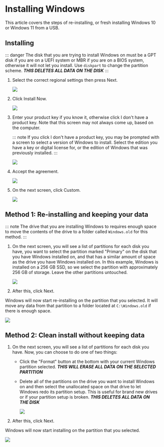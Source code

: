 # Installing Windows

This article covers the steps of re-installing, or fresh installing Windows 10 or Windows 11 from a USB.

## Installing

::: danger The disk that you are trying to install Windows on must be a GPT disk if you are on a UEFI system or MBR if you are on a BIOS system, otherwise it will not let you install. Use `diskpart` to change the partition scheme. ***THIS DELETES ALL DATA ON THE DISK*** :::

1. Select the correct regional settings then press Next.

   ![](img/installing-windows/chooselanguage.png)

2. Click Install Now.

   ![](img/installing-windows/installnow.png)

3. Enter your product key if you know it, otherwise click I don't have a product key. Note that this screen may not always come up, based on the computer.

   ::: note If you click I don't have a product key, you may be prompted with a screen to select a version of Windows to install. Select the edition you have a key or digital license for, or the edition of Windows that was previously installed. :::

   ![](img/installing-windows/productkey.png)

4. Accept the agreement.

   ![](img/installing-windows/licenseterms.png)

5. On the next screen, click Custom.

   ![](img/installing-windows/upgradecustom.png)

## Method 1: Re-installing and keeping your data

::: note The drive that you are installing Windows to requires enough space to move the contents of the drive to a folder called `Windows.old` for this method. :::

1. On the next screen, you will see a list of partitions for each disk you have, you want to select the partition marked "Primary" on the disk that you have Windows installed on, and that has a similar amount of space as the drive you have Windows installed on. In this example, Windows is installed on a 256 GB SSD, so we select the partition with approximately 256 GB of storage. Leave the other partitions untouched.

   ![](img/installing-windows/custompartitionmanager.png)

2. After this, click Next.

Windows will now start re-installing on the partition that you selected. It will move any data from that partition to a folder located at `C:\Windows.old` if there is enough space.

![](img/installing-windows/installing.png)

## Method 2: Clean install without keeping data

1. On the next screen, you will see a list of partitions for each disk you have. Now, you can choose to do one of two things:

   - Click the "Format" button at the bottom with your current Windows partition selected. ***THIS WILL ERASE ALL DATA ON THE SELECTED PARTITION***

   - Delete all of the partitions on the drive you want to install Windows on and then select the unallocated space on that drive to let Windows redo its partition setup. This is useful for brand new drives or if your partition setup is broken. ***THIS DELETES ALL DATA ON THE DISK***

     ![](img/installing-windows/emptycustompartitionmanager.png)

2. After this, click Next.

Windows will now start installing on the partition that you selected.

![](img/installing-windows/installing.png)
